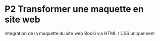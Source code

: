 # P2 Transformer une maquette en site web

Intégration de la maquette du site web Booki via HTML / CSS uniquement
